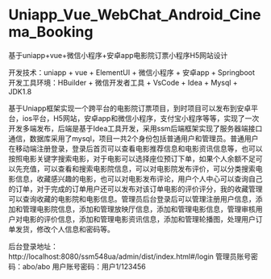 # Uniapp_Vue_WebChat_Android_Cinema_Booking
基于uniapp+vue+微信小程序+安卓app电影院订票小程序H5网站设计

开发技术：uniapp + vue + ElementUI + 微信小程序 + 安卓app + Springboot
开发工具环境：HBuilder + 微信开发者工具 + VsCode + Idea + Mysql + JDK1.8

  基于Uniapp框架实现一个跨平台的电影院订票项目，到时项目可以发布到安卓平台，ios平台，H5网站，安卓app和微信小程序，支付宝小程序等等，实现了一次开发多端发布，后端是基于Idea工具开发，采用ssm后端框架实现了服务器端接口通信，数据库采用了mysql，项目一共2个身份包括普通用户和管理员。普通用户在移动端注册登录，登录后首页可以查看电影推荐信息和电影资讯信息等，也可以按照电影关键字搜索电影，对于电影可以选择座位预订下单，如果个人余额不足可以先充值，可以查看和搜索电影院信息，可以对电影院发布评价，可以分类搜索电影信息，收藏感兴趣的电影，也可以对电影发布评论，用户个人中心可以查询自己的订单，对于完成的订单用户还可以发布对该订单电影的评价评分，我的收藏管理可以查询收藏的电影院和电影信息。管理员后台登录后可以管理注册用户信息，添加和管理电影院信息，添加和管理放映厅信息，添加和管理电影信息，管理审核用户对电影的评价信息，添加和管理电影资讯信息，添加和管理轮播图，处理用户订单发货，修改个人信息和密码等。

后台登录地址：http://localhost:8080/ssm548ua/admin/dist/index.html#/login
管理员账号密码：abo/abo
用户账号密码：用户1/123456
